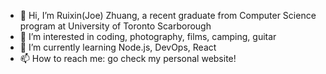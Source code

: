 - 👋 Hi, I’m Ruixin(Joe) Zhuang, a recent graduate from Computer Science program at University of Toronto Scarborough
- 👀 I’m interested in coding, photography, films, camping, guitar
- 🌱 I’m currently learning Node.js, DevOps, React
- 📫 How to reach me: go check my personal website!

<!---
1231joe1231/1231joe1231 is a ✨ special ✨ repository because its `README.md` (this file) appears on your GitHub profile.
You can click the Preview link to take a look at your changes.
--->
